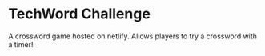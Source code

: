 # TechWord Challenge

A crossword game hosted on netlify. Allows players to try a crossword with a timer!